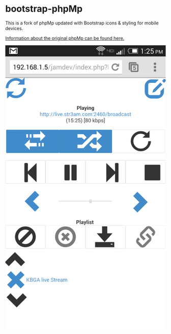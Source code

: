 bootstrap-phpMp
===============

This is a fork of phpMp updated with Bootstrap icons & styling for mobile devices.

[Information about the original phpMp can be found here.](http://mpd.wikia.com/wiki/Client:PhpMp)

![Image of Player](player-screenshot.png)
